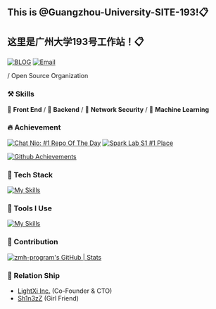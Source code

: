 ## This is @Guangzhou-University-SITE-193!📋
## 这里是广州大学193号工作站！📋


[![BLOG](https://img.shields.io/badge/-zhongye's-BLOG--program-black?labelColor=black&logoColor=white&style=flat-square)](https://zhongye1.github.io/)
[![Email](https://img.shields.io/badge/-zhongye@e.gzhu.edu.cn-black?labelColor=black&logo=gmail&logoColor=white&style=flat-square)](zhongye@e.gzhu.edu.cn)



 / Open Source Organization

### ⚒ Skills

🥪 **Front End** / 🥗 **Backend** / 🍊 **Network Security** / 🍑 **Machine Learning**

### 🔥 Achievement

[![Chat Nio: #1 Repo Of The Day](https://trendshift.io/api/badge/repositories/6369)](https://trendshift.io/repositories/6369)
[![Spark Lab S1 #1 Place](https://spark-lab.city/api/badge?session=1&prize=1)](https://spark-lab.city)

[![Github Achievements](metrics.plugin.achievements.compact.svg)](https://github.com/lowlighter/metrics)

### 🍉 Tech Stack

[![My Skills](https://skillicons.dev/icons?i=c,go,rust,python,arduino,lua,nodejs,php,react,next,vue,nuxt,angular,express,tailwindcss,redux,bootstrap,html,css,js,jquery,ts,less,scss,fastapi,django,flask,pytorch,tensorflow,opencv,qt,electron,tauri,threejs)](https://skillicons.dev)

### 🔨 Tools I Use

[![My Skills](https://skillicons.dev/icons?i=mysql,sqlite,redis,postgresql,rabbitmq,docker,kubernetes,nginx,git,npm,pnpm,yarn,vite,vitest,webpack,babel,cmake,anaconda,github,grafana,githubactions,jenkins,figma,aws,azure,gcp,cloudflare,vercel,netlify,heroku)](https://skillicons.dev)

### 🍏 Contribution

[![zmh-program's GitHub | Stats](https://stats.quira.sh/zmh-program/github?theme=dark)](https://quira.sh?utm_source=widgets&utm_campaign=zmh-program)

### 🙌 Relation Ship

- [LightXi Inc.](https://github.com/LightXi) (Co-Founder & CTO)
- [Sh1n3zZ](https://github.com/Sh1n3zZ) (Girl Friend)
